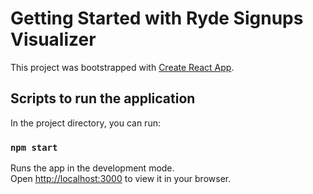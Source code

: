 # Getting Started with Ryde Signups Visualizer

This project was bootstrapped with [Create React App](https://github.com/facebook/create-react-app).

## Scripts to run the application

In the project directory, you can run:

### `npm start`

Runs the app in the development mode.\
Open [http://localhost:3000](http://localhost:3000) to view it in your browser.
